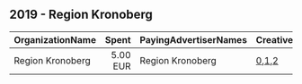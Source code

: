 ## 2019 - Region Kronoberg 
|OrganizationName|Spent|PayingAdvertiserNames|CreativeUrls|Impressions|Genders|AgeBrackets|CountryCodes|BillingAddresses|CandidateBallotInformation|
|:---|---:|:---|:---|---:|:---|:---|:---|:---|:---|
|Region Kronoberg|5.00 EUR|Region Kronoberg|[0](https://www.snap.com/political-ads/asset/a43fc7b9c719178f19a311dc51f35b6c5db01db4a70b73e9bbac8dded67aee47?mediaType=mp4),[1](https://www.snap.com/political-ads/asset/dafa96454585aeca6085c5446e54d125c82f03353d40aca24f9b58e5ef5fa85b?mediaType=jpg),[2](https://www.snap.com/political-ads/asset/51061091f6a1d1795bf1c4ae0aab07f82d60cffce5f8c2d06fa89d53284ac427?mediaType=jpg)|12,782||17-35|sweden|"Nygatan 20,Växjö,35231,SE"||

